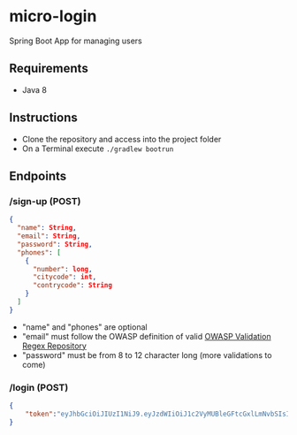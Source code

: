 # micro-login
Spring Boot App for managing users

## Requirements
- Java 8

## Instructions
- Clone the repository and access into the project folder
- On a Terminal execute `./gradlew bootrun`

## Endpoints

### /sign-up (POST)
```JSON
{
  "name": String,
  "email": String,
  "password": String,
  "phones": [
    {
      "number": long,
      "citycode": int,
      "contrycode": String
    }
  ]
}
```
- "name" and "phones" are optional
- "email" must follow the OWASP definition of valid [OWASP Validation Regex Repository](https://owasp.org/www-community/OWASP_Validation_Regex_Repository)
- "password" must be from 8 to 12 character long (more validations to come)

### /login (POST)
``` JSON
{
    "token":"eyJhbGciOiJIUzI1NiJ9.eyJzdWIiOiJ1c2VyMUBleGFtcGxlLmNvbSIsImlhdCI6MTY5NDQyODQ3Nn0.9N-d3qK9dCI8CXWYyxJr69wk_-0cXcANEGIHiivAKJo"
}
```
